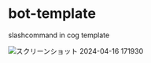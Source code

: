 # bot-template
slashcommand in cog 
template 

![スクリーンショット 2024-04-16 171930](https://github.com/Zephyrloa/bot-template/assets/167068222/17e8fb82-4ede-414d-a348-4bbc8a517202)
